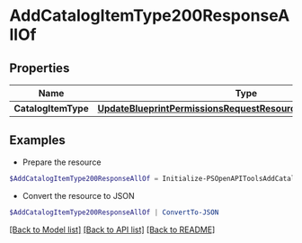 # AddCatalogItemType200ResponseAllOf
## Properties

Name | Type | Description | Notes
------------ | ------------- | ------------- | -------------
**CatalogItemType** | [**UpdateBlueprintPermissionsRequestResourcePermissionSitesInner**](UpdateBlueprintPermissionsRequestResourcePermissionSitesInner.md) |  | [optional] 

## Examples

- Prepare the resource
```powershell
$AddCatalogItemType200ResponseAllOf = Initialize-PSOpenAPIToolsAddCatalogItemType200ResponseAllOf  -CatalogItemType null
```

- Convert the resource to JSON
```powershell
$AddCatalogItemType200ResponseAllOf | ConvertTo-JSON
```

[[Back to Model list]](../README.md#documentation-for-models) [[Back to API list]](../README.md#documentation-for-api-endpoints) [[Back to README]](../README.md)

